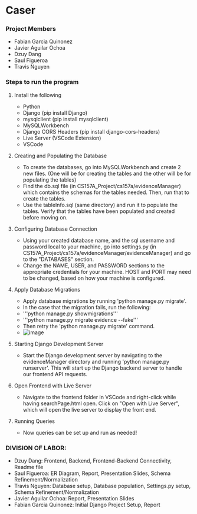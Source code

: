 # Caser
### Project Members
- Fabian Garcia Quinonez
- Javier Aguilar Ochoa
- Dzuy Dang
- Saul Figueroa
- Travis Nguyen

### Steps to run the program
1. Install the following
   - Python
   - Django (pip install Django)
   - mysqlclient (pip install mysqlclient)
   - MySQLWorkbench
   - Django CORS Headers (pip install django-cors-headers)
   - Live Server (VSCode Extension)
   - VSCode

2. Creating and Populating the Database
   -  To create the databases, go into MySQLWorkbench and create 2 new files. (One will be for creating the tables and the other will be for populating the tables)
   -  Find the db.sql file (in CS157A_Project/cs157a/evidenceManager) which contains the schemas for the tables needed. Then, run that to create the tables.
   -  Use the tableInfo.sql (same directory) and run it to populate the tables. Verify that the tables have been populated and created before moving on.

3. Configuring Database Connection
   -  Using your created database name, and the sql username and password local to your machine, go into settings.py (in CS157A_Project/cs157a/evidenceManager/evidenceManager) and go to the "DATABASES" section.
   -  Change the NAME, USER, and PASSWORD sections to the appropriate credentials for your machine. HOST and PORT may need to be changed, based on  how your machine is configured.

4. Apply Database Migrations
   - Apply database migrations by running 'python manage.py migrate'.
   - In the case that the migration fails, run the following:
   - '''python manage.py showmigrations'''
   - '''python manage.py migrate evidence --fake'''
   - Then retry the 'python manage.py migrate' command.
   - ![image](https://github.com/user-attachments/assets/8514875b-e9e3-494a-bc91-4001d5437002)

5. Starting Django Development Server
   - Start the Django development server by navigating to the evidenceManager directory and running 'python manage.py runserver'. This will start up the Django backend server to handle our frontend API requests.
6. Open Frontend with Live Server
   - Navigate to the frontend folder in VSCode and right-click while having searchPage.html open. Click on "Open with Live Server", which will open the live server to display the front end.
7. Running Queries
    - Now queries can be set up and run as needed!

### DIVISION OF LABOR:
   - Dzuy Dang: Frontend, Backend, Frontend-Backend Connectivity, Readme file
   - Saul Figueroa: ER Diagram, Report, Presentation Slides, Schema Refinement/Normalization
   - Travis Nguyen: Database setup, Database population, Settings.py setup, Schema Refinement/Normalization
   - Javier Aguilar Ochoa: Report, Presentation Slides
   - Fabian Garcia Quinonez: Initial Django Project Setup, Report
